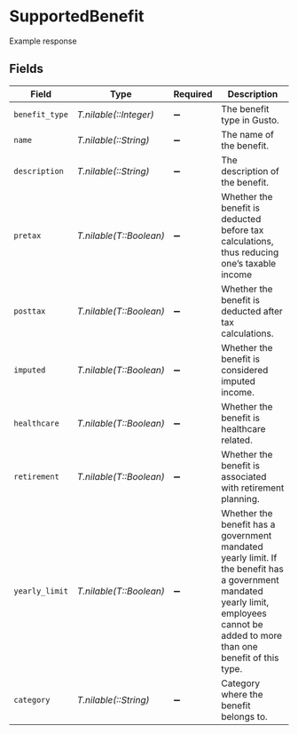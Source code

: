 # SupportedBenefit

Example response


## Fields

| Field                                                                                                                                                                               | Type                                                                                                                                                                                | Required                                                                                                                                                                            | Description                                                                                                                                                                         |
| ----------------------------------------------------------------------------------------------------------------------------------------------------------------------------------- | ----------------------------------------------------------------------------------------------------------------------------------------------------------------------------------- | ----------------------------------------------------------------------------------------------------------------------------------------------------------------------------------- | ----------------------------------------------------------------------------------------------------------------------------------------------------------------------------------- |
| `benefit_type`                                                                                                                                                                      | *T.nilable(::Integer)*                                                                                                                                                              | :heavy_minus_sign:                                                                                                                                                                  | The benefit type in Gusto.                                                                                                                                                          |
| `name`                                                                                                                                                                              | *T.nilable(::String)*                                                                                                                                                               | :heavy_minus_sign:                                                                                                                                                                  | The name of the benefit.                                                                                                                                                            |
| `description`                                                                                                                                                                       | *T.nilable(::String)*                                                                                                                                                               | :heavy_minus_sign:                                                                                                                                                                  | The description of the benefit.                                                                                                                                                     |
| `pretax`                                                                                                                                                                            | *T.nilable(T::Boolean)*                                                                                                                                                             | :heavy_minus_sign:                                                                                                                                                                  | Whether the benefit is deducted before tax calculations, thus reducing one’s taxable income                                                                                         |
| `posttax`                                                                                                                                                                           | *T.nilable(T::Boolean)*                                                                                                                                                             | :heavy_minus_sign:                                                                                                                                                                  | Whether the benefit is deducted after tax calculations.                                                                                                                             |
| `imputed`                                                                                                                                                                           | *T.nilable(T::Boolean)*                                                                                                                                                             | :heavy_minus_sign:                                                                                                                                                                  | Whether the benefit is considered imputed income.                                                                                                                                   |
| `healthcare`                                                                                                                                                                        | *T.nilable(T::Boolean)*                                                                                                                                                             | :heavy_minus_sign:                                                                                                                                                                  | Whether the benefit is healthcare related.                                                                                                                                          |
| `retirement`                                                                                                                                                                        | *T.nilable(T::Boolean)*                                                                                                                                                             | :heavy_minus_sign:                                                                                                                                                                  | Whether the benefit is associated with retirement planning.                                                                                                                         |
| `yearly_limit`                                                                                                                                                                      | *T.nilable(T::Boolean)*                                                                                                                                                             | :heavy_minus_sign:                                                                                                                                                                  | Whether the benefit has a government mandated yearly limit. If the benefit has a government mandated yearly limit, employees cannot be added to more than one benefit of this type. |
| `category`                                                                                                                                                                          | *T.nilable(::String)*                                                                                                                                                               | :heavy_minus_sign:                                                                                                                                                                  | Category where the benefit belongs to.                                                                                                                                              |